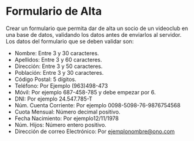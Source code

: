 # Formulario de Alta
Crear un formulario que permita dar de alta un socio de un videoclub en una base de datos, validando los datos antes de enviarlos al servidor.  
Los datos del formulario que se deben validar son:  
  

-   Nombre: Entre 3 y 30 caracteres.
-   Apellidos: Entre 3 y 60 caracteres.
-   Dirección: Entre 3 y 50 caracteres.
-   Población: Entre 3 y 30 caracteres.
-   Código Postal: 5 dígitos.
-   Teléfono: Por Ejemplo (963)498-473
-   Móvil: Por ejemplo 687-458-785 y debe empezar por 6.
-   DNI: Por ejemplo 24.547.785-T
-   Núm. Cuenta Corriente: Por ejemplo 0098-5098-76-9876754568
-   Cuota Mensual: Número decimal positivo.
-   Fecha Nacimiento: Por ejemplo12/11/1978
-   Núm. Hijos: Número entero positivo.
-   Dirección de correo Electrónico: Por ejemplonombre@ono.com
